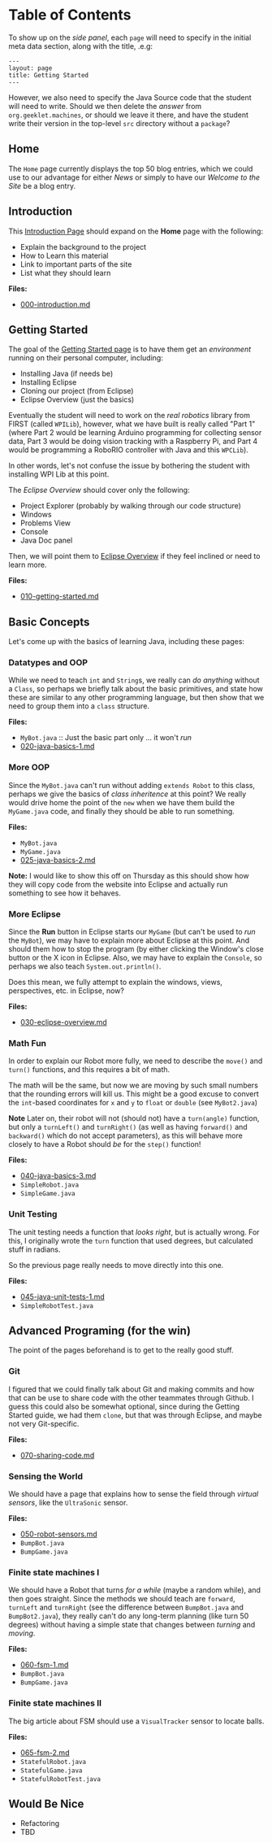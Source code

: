 Table of Contents
==================

To show up on the *side panel*, each `page` will need to specify in
the initial meta data section, along with the title, .e.g:

    ---
    layout: page
    title: Getting Started
    ---

However, we also need to specify the Java Source code that the student
will need to write. Should we then delete the *answer* from
`org.geeklet.machines`, or should we leave it there, and have the
student write their version in the top-level `src` directory without a
`package`?

Home
----

The `Home` page currently displays the top 50 blog entries, which we
could use to our advantage for either *News* or simply to have our
*Welcome to the Site* be a blog entry.

Introduction
------------

This [Introduction Page](000-introduction.md) should expand on the
**Home** page with the following:

  * Explain the background to the project
  * How to Learn this material
  * Link to important parts of the site
  * List what they should learn

**Files:**

  * [000-introduction.md](000-introduction.md)

Getting Started
---------------

The goal of the [Getting Started page](010-getting-started.md) is to
have them get an *environment* running on their personal computer,
including:

 * Installing Java (if needs be)
 * Installing Eclipse
 * Cloning our project (from Eclipse)
 * Eclipse Overview (just the basics)

Eventually the student will need to work on the *real robotics*
library from FIRST (called `WPILib`), however, what we have built is
really called "Part 1" (where Part 2 would be learning Arduino
programming for collecting sensor data, Part 3 would be doing vision
tracking with a Raspberry Pi, and Part 4 would be programming a
RoboRIO controller with Java and this `WPCLib`).

In other words, let's not confuse the issue by bothering the student
with installing WPI Lib at this point.

The *Eclipse Overview* should cover only the following:

  * Project Explorer (probably by walking through our code structure)
  * Windows
  * Problems View
  * Console
  * Java Doc panel

Then, we will point them to [Eclipse Overview](030-eclipse-overview.md)
if they feel inclined or need to learn more.

**Files:**

  * [010-getting-started.md](010-getting-started.md)

Basic Concepts
--------------

Let's come up with the basics of learning Java, including these pages:

### Datatypes and OOP

While we need to teach `int` and `String`s, we really can *do
anything* without a `Class`, so perhaps we briefly talk about the
basic primitives, and state how these are similar to any other
programming language, but then show that we need to group them into a
`class` structure.

**Files:**

  * `MyBot.java` :: Just the basic part only ... it won't *run*
  * [020-java-basics-1.md](020-java-basics-1.md)

### More OOP

Since the `MyBot.java` can't run without adding `extends Robot` to
this class, perhaps we give the basics of *class inheritence* at this
point? We really would drive home the point of the `new` when we have
them build the `MyGame.java` code, and finally they should be able to
run something.

**Files:**

  * `MyBot.java`
  * `MyGame.java`
  * [025-java-basics-2.md](025-java-basics-2.md)

**Note:** I would like to show this off on Thursday as this should
show how they will copy code from the website into Eclipse and
actually run something to see how it behaves.

### More Eclipse

Since the **Run** button in Eclipse starts our `MyGame` (but can't be
used to *run* the `MyBot`), we may have to explain more about Eclipse
at this point. And should them how to stop the program (by either
clicking the Window's close button or the X icon in Eclipse. Also, we
may have to explain the `Console`, so perhaps we also teach
`System.out.println()`.

Does this mean, we fully attempt to explain the windows, views,
perspectives, etc. in Eclipse, now?

**Files:**

  * [030-eclipse-overview.md](030-eclipse-overview.md)

### Math Fun

In order to explain our Robot more fully, we need to describe the
`move()` and `turn()` functions, and this requires a bit of
math.

The math will be the same, but now we are moving by such small numbers
that the rounding errors will kill us. This might be a good excuse to
convert the `int`-based coordinates for `x` and `y` to `float` or
`double` (see `MyBot2.java`)

**Note** Later on, their robot will not (should not) have a
`turn(angle)` function, but only a `turnLeft()` and `turnRight()` (as
well as having `forward()` and `backward()` which do not accept
parameters), as this will behave more closely to have a Robot should
*be* for the `step()` function!

**Files:**

  * [040-java-basics-3.md](040-java-basics-3.md)
  * `SimpleRobot.java`
  * `SimpleGame.java`

### Unit Testing

The unit testing needs a function that *looks right*, but is actually
wrong. For this, I originally wrote the `turn` function that used
degrees, but calculated stuff in radians.

So the previous page really needs to move directly into this one.

**Files:**

  * [045-java-unit-tests-1.md](045-java-unit-tests-1.md)
  * `SimpleRobotTest.java`

Advanced Programing (for the win)
-------------------

The point of the pages beforehand is to get to the really good stuff.

### Git

I figured that we could finally talk about Git and making commits and
how that can be use to share code with the other teammates through
Github. I guess this could also be somewhat optional, since during the
Getting Started guide, we had them `clone`, but that was through
Eclipse, and maybe not very Git-specific.

**Files:**

  * [070-sharing-code.md](070-sharing-code.md)

### Sensing the World

We should have a page that explains how to sense the field through
*virtual sensors*, like the `UltraSonic` sensor.

**Files:**

  * [050-robot-sensors.md](050-robot-sensors.md)
  * `BumpBot.java`
  * `BumpGame.java`

### Finite state machines I

We should have a Robot that turns *for a while* (maybe a random
while), and then goes straight. Since the methods we should teach are
`forward`, `turnLeft` and `turnRight` (see the difference between
`BumpBot.java` and `BumpBot2.java`), they really can't do any
long-term planning (like turn 50 degrees) without having a simple
state that changes between *turning* and *moving*.

**Files:**

  * [060-fsm-1.md](060-fsm-1.md)
  * `BumpBot.java`
  * `BumpGame.java`

### Finite state machines II

The big article about FSM should use a `VisualTracker` sensor to
locate balls.

**Files:**

  * [065-fsm-2.md](065-fsm-2.md)
  * `StatefulRobot.java`
  * `StatefulGame.java`
  * `StatefulRobotTest.java`

Would Be Nice
-------------

 * Refactoring
 * TBD
